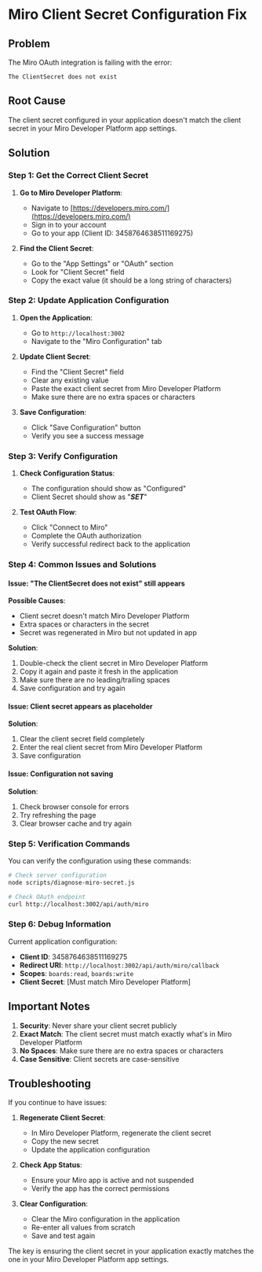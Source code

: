 # Miro Client Secret Configuration Fix

## Problem
The Miro OAuth integration is failing with the error:
```
The ClientSecret does not exist
```

## Root Cause
The client secret configured in your application doesn't match the client secret in your Miro Developer Platform app settings.

## Solution

### Step 1: Get the Correct Client Secret

1. **Go to Miro Developer Platform**:
   - Navigate to [https://developers.miro.com/](https://developers.miro.com/)
   - Sign in to your account
   - Go to your app (Client ID: 3458764638511169275)

2. **Find the Client Secret**:
   - Go to the "App Settings" or "OAuth" section
   - Look for "Client Secret" field
   - Copy the exact value (it should be a long string of characters)

### Step 2: Update Application Configuration

1. **Open the Application**:
   - Go to `http://localhost:3002`
   - Navigate to the "Miro Configuration" tab

2. **Update Client Secret**:
   - Find the "Client Secret" field
   - Clear any existing value
   - Paste the exact client secret from Miro Developer Platform
   - Make sure there are no extra spaces or characters

3. **Save Configuration**:
   - Click "Save Configuration" button
   - Verify you see a success message

### Step 3: Verify Configuration

1. **Check Configuration Status**:
   - The configuration should show as "Configured"
   - Client Secret should show as "***SET***"

2. **Test OAuth Flow**:
   - Click "Connect to Miro"
   - Complete the OAuth authorization
   - Verify successful redirect back to the application

### Step 4: Common Issues and Solutions

#### Issue: "The ClientSecret does not exist" still appears
**Possible Causes**:
- Client secret doesn't match Miro Developer Platform
- Extra spaces or characters in the secret
- Secret was regenerated in Miro but not updated in app

**Solution**:
1. Double-check the client secret in Miro Developer Platform
2. Copy it again and paste it fresh in the application
3. Make sure there are no leading/trailing spaces
4. Save configuration and try again

#### Issue: Client secret appears as placeholder
**Solution**:
1. Clear the client secret field completely
2. Enter the real client secret from Miro Developer Platform
3. Save configuration

#### Issue: Configuration not saving
**Solution**:
1. Check browser console for errors
2. Try refreshing the page
3. Clear browser cache and try again

### Step 5: Verification Commands

You can verify the configuration using these commands:

```bash
# Check server configuration
node scripts/diagnose-miro-secret.js

# Check OAuth endpoint
curl http://localhost:3002/api/auth/miro
```

### Step 6: Debug Information

Current application configuration:
- **Client ID**: 3458764638511169275
- **Redirect URI**: `http://localhost:3002/api/auth/miro/callback`
- **Scopes**: `boards:read`, `boards:write`
- **Client Secret**: [Must match Miro Developer Platform]

## Important Notes

1. **Security**: Never share your client secret publicly
2. **Exact Match**: The client secret must match exactly what's in Miro Developer Platform
3. **No Spaces**: Make sure there are no extra spaces or characters
4. **Case Sensitive**: Client secrets are case-sensitive

## Troubleshooting

If you continue to have issues:

1. **Regenerate Client Secret**:
   - In Miro Developer Platform, regenerate the client secret
   - Copy the new secret
   - Update the application configuration

2. **Check App Status**:
   - Ensure your Miro app is active and not suspended
   - Verify the app has the correct permissions

3. **Clear Configuration**:
   - Clear the Miro configuration in the application
   - Re-enter all values from scratch
   - Save and test again

The key is ensuring the client secret in your application exactly matches the one in your Miro Developer Platform app settings.
